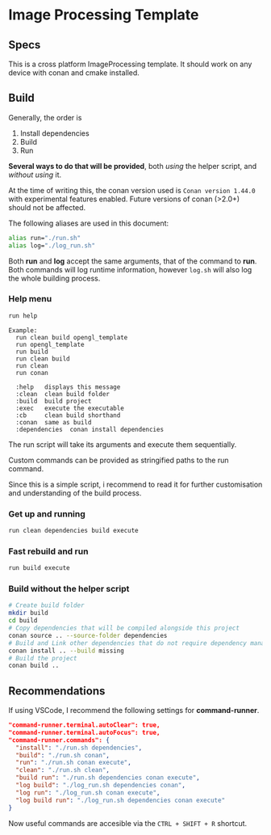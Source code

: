 # Image Processing Template

## Specs

This is a cross platform ImageProcessing template. It should work on any device with conan and cmake installed.

## Build

Generally, the order is

1. Install dependencies
2. Build
3. Run

**Several ways to do that will be provided**, both *using* the helper script, and *without using* it.

At the time of writing this, the conan version used is `Conan version 1.44.0` with experimental features enabled. Future versions of conan (>2.0+) should not be affected.

The following aliases are used in this document:

```bash
alias run="./run.sh"
alias log="./log_run.sh"
```

Both **run** and **log** accept the same arguments, that of the command to **run**. Both commands will log runtime information, however `log.sh` will also log the whole building process.

<div class="page" />

### Help menu

```bash
run help
```

```text
Example:
  run clean build opengl_template
  run opengl_template
  run build
  run clean build
  run clean
  run conan

  :help   displays this message
  :clean  clean build folder
  :build  build project
  :exec   execute the executable
  :cb     clean build shorthand
  :conan  same as build
  :dependencies  conan install dependencies
```

The run script will take its arguments and execute them sequentially.

Custom commands can be provided as stringified paths to the run command.

Since this is a simple script, i recommend to read it for further customisation and understanding of the build process.

### Get up and running

```bash
run clean dependencies build execute
```

### Fast rebuild and run

```bash
run build execute
```

<div class="page" />

### Build without the helper script

```bash
# Create build folder
mkdir build 
cd build
# Copy dependencies that will be compiled alongside this project
conan source .. --source-folder dependencies
# Build and Link other dependencies that do not require dependency management
conan install .. --build missing
# Build the project
conan build ..
```

## Recommendations

If using VSCode, I recommend the following settings for **command-runner**.

```json
"command-runner.terminal.autoClear": true,
"command-runner.terminal.autoFocus": true,
"command-runner.commands": {
  "install": "./run.sh dependencies",
  "build": "./run.sh conan",
  "run": "./run.sh conan execute",
  "clean": "./run.sh clean",
  "build run": "./run.sh dependencies conan execute",
  "log build": "./log_run.sh dependencies conan",
  "log run": "./log_run.sh conan execute",
  "log build run": "./log_run.sh dependencies conan execute"
}
```

Now useful commands are accesible via the `CTRL + SHIFT + R` shortcut.
